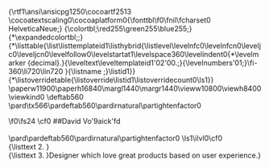 {\rtf1\ansi\ansicpg1250\cocoartf2513
\cocoatextscaling0\cocoaplatform0{\fonttbl\f0\fnil\fcharset0 HelveticaNeue;}
{\colortbl;\red255\green255\blue255;}
{\*\expandedcolortbl;;}
{\*\listtable{\list\listtemplateid1\listhybrid{\listlevel\levelnfc0\levelnfcn0\leveljc0\leveljcn0\levelfollow0\levelstartat1\levelspace360\levelindent0{\*\levelmarker \{decimal\}.}{\leveltext\leveltemplateid1\'02\'00.;}{\levelnumbers\'01;}\fi-360\li720\lin720 }{\listname ;}\listid1}}
{\*\listoverridetable{\listoverride\listid1\listoverridecount0\ls1}}
\paperw11900\paperh16840\margl1440\margr1440\vieww10800\viewh8400\viewkind0
\deftab560
\pard\tx566\pardeftab560\pardirnatural\partightenfactor0

\f0\fs24 \cf0 ##David Vo\'9aick\'fd\
\
\pard\pardeftab560\pardirnatural\partightenfactor0
\ls1\ilvl0\cf0 	\
{\listtext	2.	}\
{\listtext	3.	}Designer which love great products based on user experience.}